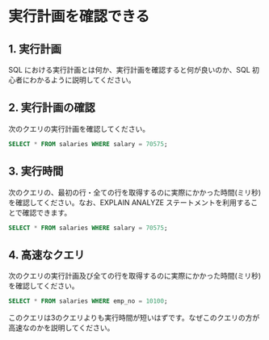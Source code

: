 # 実行計画を確認できる

## 1. 実行計画

SQL における実行計画とは何か、実行計画を確認すると何が良いのか、SQL 初心者にわかるように説明してください。

## 2. 実行計画の確認

次のクエリの実行計画を確認してください。

```sql
SELECT * FROM salaries WHERE salary = 70575;
```

## 3. 実行時間

次のクエリの、最初の行・全ての行を取得するのに実際にかかった時間(ミリ秒)を確認してください。なお、EXPLAIN ANALYZE ステートメントを利用することで確認できます。

```sql
SELECT * FROM salaries WHERE salary = 70575;
```

## 4. 高速なクエリ

次のクエリの実行計画及び全ての行を取得するのに実際にかかった時間(ミリ秒)を確認してください。

```sql
SELECT * FROM salaries WHERE emp_no = 10100;
```

このクエリは3のクエリよりも実行時間が短いはずです。なぜこのクエリの方が高速なのかを説明してください。
